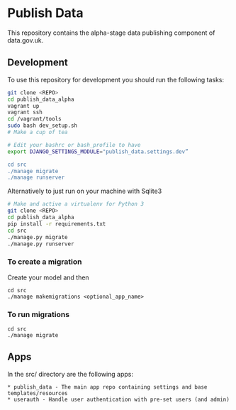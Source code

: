 
# Publish Data

This repository contains the alpha-stage data publishing component of data.gov.uk.

## Development

To use this repository for development you should run the following tasks:

```bash
git clone <REPO>
cd publish_data_alpha
vagrant up
vagrant ssh
cd /vagrant/tools
sudo bash dev_setup.sh
# Make a cup of tea

# Edit your bashrc or bash_profile to have
export DJANGO_SETTINGS_MODULE="publish_data.settings.dev”

cd src
./manage migrate
./manage runserver
```

Alternatively to just run on your machine with Sqlite3

``` bash
# Make and active a virtualenv for Python 3
git clone <REPO>
cd publish_data_alpha
pip install -r requirements.txt
cd src
./manage.py migrate
./manage.py runserver
```

### To create a migration

Create your model and then

```
cd src
./manage makemigrations <optional_app_name>
```

### To run migrations

```
cd src
./manage migrate
```


## Apps

In the src/ directory are the following apps:

    * publish_data - The main app repo containing settings and base templates/resources
    * userauth - Handle user authentication with pre-set users (and admin)




